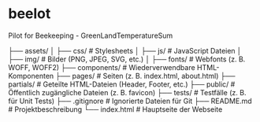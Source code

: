 # beelot
Pilot for Beekeeping - GreenLandTemperatureSum


   ├── assets/
   │   ├── css/                # Stylesheets
   │   ├── js/                 # JavaScript Dateien
   │   ├── img/                # Bilder (PNG, JPEG, SVG, etc.)
   │   ├── fonts/              # Webfonts (z. B. WOFF, WOFF2)
   ├── components/             # Wiederverwendbare HTML-Komponenten
   ├── pages/                  # Seiten (z. B. index.html, about.html)
   ├── partials/               # Geteilte HTML-Dateien (Header, Footer, etc.)
   ├── public/                 # Öffentlich zugängliche Dateien (z. B. favicon)
   ├── tests/                  # Testfälle (z. B. für Unit Tests)
   ├── .gitignore              # Ignorierte Dateien für Git
   ├── README.md               # Projektbeschreibung
   └── index.html              # Hauptseite der Webseite
